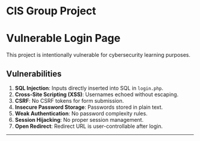 # CIS Group Project

# Vulnerable Login Page

This project is intentionally vulnerable for cybersecurity learning purposes.

## Vulnerabilities

1. **SQL Injection**: Inputs directly inserted into SQL in `login.php`.
2. **Cross-Site Scripting (XSS)**: Usernames echoed without escaping.
3. **CSRF**: No CSRF tokens for form submission.
4. **Insecure Password Storage**: Passwords stored in plain text.
5. **Weak Authentication**: No password complexity rules.
6. **Session Hijacking**: No proper session management.
7. **Open Redirect**: Redirect URL is user-controllable after login.

---
